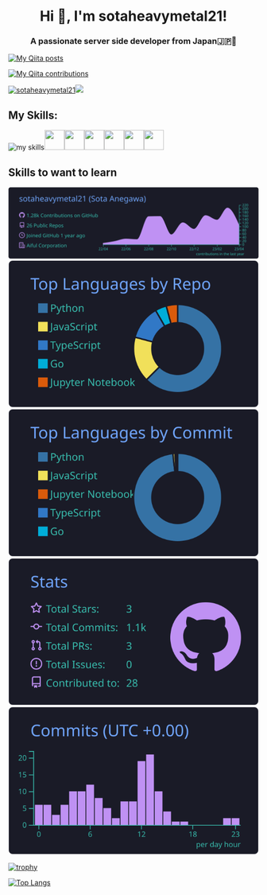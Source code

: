 <h1 align="center">Hi 👋, I'm sotaheavymetal21!</h1>
<h3 align="center">A passionate server side developer from Japan🇯🇵🐰</h3>

[![My Qiita posts](https://qiita-badge.apiapi.app/s/sotaheavymetal21/posts.svg)](http://qiita.com/sotaheavymetal21)

[![My Qiita contributions](https://qiita-badge.apiapi.app/s/sotaheavymetal21/contributions.svg)](http://qiita.com/sotaheavymetal21)

<a href="https://github.com/sotaheavymetal21/sotaheavymetal21/"><img src="https://komarev.com/ghpvc/?username=sotaheavymetal21" alt="sotaheavymetal21"/></a><a href="https://github.com/sotaheavymetal21"><img height="20" src="https://img.shields.io/github/followers/sotaheavymetal21?label=follow&logo=github&style=flat" /></a>

## My Skills:
<img alt="my skills" src="https://skillicons.dev/icons?theme=light&perline=6&i=python,fastapi,django,linux,mysql,nginx,docker,git,github,githubactions,aws,vscode"/><img src="https://cdn.jsdelivr.net/gh/devicons/devicon/icons/sqlalchemy/sqlalchemy-original.svg" width="40" height="40"/><img src="https://cdn.jsdelivr.net/gh/devicons/devicon/icons/vim/vim-original.svg" width="40" height="40"/><img src="https://cdn.jsdelivr.net/gh/devicons/devicon/icons/pytest/pytest-original.svg" width="40" height="40"/><img src="https://cdn.jsdelivr.net/gh/devicons/devicon/icons/go/go-original.svg" width="40" height="40" /><img src="https://cdn.jsdelivr.net/gh/devicons/devicon/icons/mongodb/mongodb-original.svg" width="40" height="40" /><img src="https://cdn.jsdelivr.net/gh/devicons/devicon/icons/postgresql/postgresql-original.svg" width="40" height="40"/>

## Skills to want to learn


[![](https://raw.githubusercontent.com/sotaheavymetal21/sotaheavymetal21/main/profile-summary-card-output/tokyonight/0-profile-details.svg)](https://github.com/vn7n24fzkq/github-profile-summary-cards)
[![](https://raw.githubusercontent.com/sotaheavymetal21/sotaheavymetal21/main/profile-summary-card-output/tokyonight/1-repos-per-language.svg)](https://github.com/vn7n24fzkq/github-profile-summary-cards) [![](https://raw.githubusercontent.com/sotaheavymetal21/sotaheavymetal21/main/profile-summary-card-output/tokyonight/2-most-commit-language.svg)](https://github.com/vn7n24fzkq/github-profile-summary-cards)
[![](https://raw.githubusercontent.com/sotaheavymetal21/sotaheavymetal21/main/profile-summary-card-output/tokyonight/3-stats.svg)](https://github.com/vn7n24fzkq/github-profile-summary-cards) [![](https://raw.githubusercontent.com/sotaheavymetal21/sotaheavymetal21/main/profile-summary-card-output/tokyonight/4-productive-time.svg)](https://github.com/vn7n24fzkq/github-profile-summary-cards)

[![trophy](https://github-profile-trophy.vercel.app/?username=sotaheavymetal21&column=7
)](https://github.com/ryo-ma/github-profile-trophy)

[![Top Langs](https://github-readme-stats.vercel.app/api/top-langs/?username=sotaheavymetal21)](https://github.com/anuraghazra/github-readme-stats)
